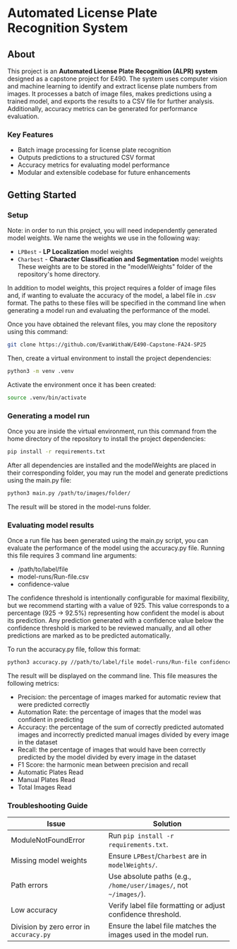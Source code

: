 # Automated License Plate Recognition System
## About

This project is an **Automated License Plate Recognition (ALPR) system** designed as a capstone project for E490. The system uses computer vision and machine learning to identify and extract license plate numbers from images. It processes a batch of image files, makes predictions using a trained model, and exports the results to a CSV file for further analysis. Additionally, accuracy metrics can be generated for performance evaluation.

### Key Features
- Batch image processing for license plate recognition
- Outputs predictions to a structured CSV format
- Accuracy metrics for evaluating model performance
- Modular and extensible codebase for future enhancements



## Getting Started
### Setup
Note: in order to run this project, you will need independently generated model weights. We name the weights we use in the following way:
- `LPBest` - __LP Localization__ model weights
- `Charbest` - __Character Classification and Segmentation__ model weights
These weights are to be stored in the "modelWeights" folder of the repository's home directory. 

In addition to model weights, this project requires a folder of image files and, if wanting to evaluate the accuracy of the model, a label file in .csv format. 
The paths to these files will be specified in the command line when generating a model run and evaluating the performance of the model. 

Once you have obtained the relevant files, you may clone the repository using this command:
```bash
git clone https://github.com/EvanWithaW/E490-Capstone-FA24-SP25
```

Then, create a virtual environment to install the project dependencies:
```bash
python3 -m venv .venv  
```
Activate the environment once it has been created:
```bash
source .venv/bin/activate
```

### Generating a model run

Once you are inside the virtual environment, run this command from the home directory of the repository to install the project dependencies:
```bash
pip install -r requirements.txt
```

After all dependencies are installed and the modelWeights are placed in their corresponding folder, you may run the model and generate predictions using the main.py file:
```bash
python3 main.py /path/to/images/folder/
```

The result will be stored in the model-runs folder.

### Evaluating model results

Once a run file has been generated using the main.py script, you can evaluate the performance of the model using the accuracy.py file.
Running this file requires 3 command line arguments:
- /path/to/label/file
- model-runs/Run-file.csv
- confidence-value

The confidence threshold is intentionally configurable for maximal flexibility, but we recommend starting with a value of 925. This value corresponds to a percentage (925 -> 92.5%) representing how confident the model is about its prediction. Any prediction generated with a confidence value below the confidence threshold is marked to be reviewed manually, and all other predictions are marked as to be predicted automatically. 

To run the accuracy.py file, follow this format:
```bash
python3 accuracy.py //path/to/label/file model-runs/Run-file confidence-value
```

The result will be displayed on the command line. This file measures the following metrics:
- Precision: the percentage of images marked for automatic review that were predicted correctly
- Automation Rate: the percentage of images that the model was confident in predicting
- Accuracy: the percentage of the sum of correctly predicted automated images and incorrectly predicted manual images divided by every image in the dataset
- Recall: the percentage of images that would have been correctly predicted by the model divided by every image in the dataset
- F1 Score: the harmonic mean between precision and recall
- Automatic Plates Read
- Manual Plates Read
- Total Images Read


### Troubleshooting Guide
| Issue                              | Solution                                                                 |
|------------------------------------|--------------------------------------------------------------------------|
| ModuleNotFoundError                | Run `pip install -r requirements.txt`.                                   |
| Missing model weights              | Ensure `LPBest`/`Charbest` are in `modelWeights/`.                       |
| Path errors                        | Use absolute paths (e.g., `/home/user/images/`, not `~/images/`).        |
| Low accuracy                       | Verify label file formatting or adjust confidence threshold.             |
| Division by zero error in `accuracy.py` | Ensure the label file matches the images used in the model run.     |
